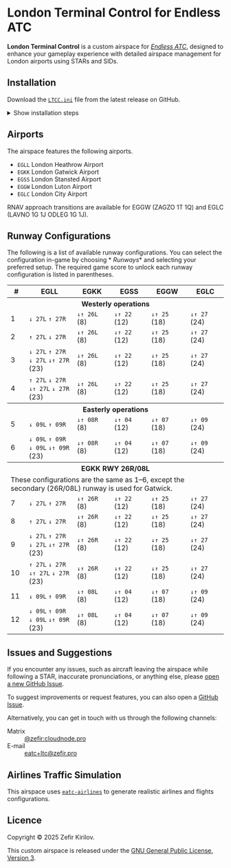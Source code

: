 # London Terminal Control for Endless ATC

**London Terminal Control** is a custom airspace for [*Endless ATC*](https://startgrid.itch.io/endlessatc), designed to
enhance your gameplay experience with
detailed airspace management for London airports using STARs and SIDs.

## Installation

Download the [`LTCC.ini`](https://github.com/zefir-git/eatc-ltc/releases/latest/download/LTCC.ini) file from the
latest release on GitHub.

<details>
<summary>Show installation steps</summary>

Follow these steps to add the custom airspace to your game:

> [!NOTE]
> You need the full (paid) version of *Endless ATC*; the demo or lite version will not work.

### Steam (PC)

1. Open <kbd>Steam</kbd> and go to your <kbd>Library</kbd>.
2. Right-click on *Endless ATC* and select <kbd>Manage</kbd> → <kbd>Browse local files</kbd>.
3. Copy or move the `LTCC.ini` file into the <kbd>locations</kbd> folder.
4. Launch *Endless ATC*.
5. In the game, go to the menu and select <kbd>≡</kbd> → <kbd>airports</kbd>. You should see the <kbd>LTCC</kbd> button
   at the bottom of the screen.

#### File Paths:

- On **Linux**, the path is typically:  
  `~/.local/share/Steam/steamapps/common/Endless ATC/locations`
- On **Windows**, the path might be:  
  `C:\Program Files\Steam\steamapps\common\Endless ATC\locations`

### Android

1. Connect your phone to your computer via USB and enable file transfer.
2. On your computer, open the file manager and locate your connected phone.
3. Navigate to <kbd>Internal storage</kbd>.
4. Copy or move the `LTCC.ini` file into the following folder:  
   <kbd>Android/data/com.dirgtrats.endlessatc/files/locations</kbd>
5. Launch *Endless ATC* on your device.
6. In the game, tap the <kbd>⋮</kbd> menu → <kbd>airports</kbd>. You should see the <kbd>LTCC</kbd> button at the bottom
   of the screen.

</details>

## Airports

The airspace features the following airports.

- `EGLL` London Heathrow Airport
- `EGKK` London Gatwick Airport
- `EGSS` London Stansted Airport
- `EGGW` London Luton Airport
- `EGLC` London City Airport

RNAV approach transitions are available for EGGW (ZAGZO 1T 1Q) and EGLC (LAVNO 1G 1J ODLEG 1G 1J).

## Runway Configurations

The following is a list of available runway configurations. You can select the configuration in-game by choosing *
*Runways** and selecting your preferred setup. The required game score to unlock each runway configuration is listed in
parentheses.

<table>
  <thead>
    <tr>
      <th>#</th>
      <th>EGLL</th>
      <th>EGKK</th>
      <th>EGSS</th>
      <th>EGGW</th>
      <th>EGLC</th>
    </tr>
  </thead>
  <tbody>
    <tr><th colspan=6>Westerly operations</th></tr>
    <tr>
      <td>1</td>
      <td><code>↓ 27L</code> <code>↑ 27R</code></td>
      <td><code>↓↑ 26L</code> (8)</td>
      <td><code>↓↑ 22</code> (12)</td>
      <td><code>↓↑ 25</code> (18)</td>
      <td><code>↓↑ 27</code> (24)</td>
    </tr>
    <tr>
      <td>2</td>
      <td><code>↑ 27L</code> <code>↓ 27R</code></td>
      <td><code>↓↑ 26L</code> (8)</td>
      <td><code>↓↑ 22</code> (12)</td>
      <td><code>↓↑ 25</code> (18)</td>
      <td><code>↓↑ 27</code> (24)</td>
    </tr>
    <tr>
      <td>3</td>
      <td><code>↓ 27L</code> <code>↑ 27R</code><br><code>↓ 27L</code> <code>↓↑ 27R</code> (23)</td>
      <td><code>↓↑ 26L</code> (8)</td>
      <td><code>↓↑ 22</code> (12)</td>
      <td><code>↓↑ 25</code> (18)</td>
      <td><code>↓↑ 27</code> (24)</td>
    </tr>
    <tr>
      <td>4</td>
      <td><code>↑ 27L</code> <code>↓ 27R</code><br><code>↓↑ 27L</code> <code>↓ 27R</code> (23)</td>
      <td><code>↓↑ 26L</code> (8)</td>
      <td><code>↓↑ 22</code> (12)</td>
      <td><code>↓↑ 25</code> (18)</td>
      <td><code>↓↑ 27</code> (24)</td>
    </tr>
    <tr><th colspan=6>Easterly operations</th></tr>
    <tr>
      <td>5</td>
      <td><code>↓ 09L</code> <code>↑ 09R</code></td>
      <td><code>↓↑ 08R</code> (8)</td>
      <td><code>↓↑ 04</code> (12)</td>
      <td><code>↓↑ 07</code> (18)</td>
      <td><code>↓↑ 09</code> (24)</td>
    </tr>
    <tr>
      <td>6</td>
      <td><code>↓ 09L</code> <code>↑ 09R</code><br><code>↓ 09L</code> <code>↓↑ 09R</code> (23)</td>
      <td><code>↓↑ 08R</code> (8)</td>
      <td><code>↓↑ 04</code> (12)</td>
      <td><code>↓↑ 07</code> (18)</td>
      <td><code>↓↑ 09</code> (24)</td>
    </tr>
    <tr><th colspan=6>EGKK RWY 26R/08L</th></tr>
    <tr><td colspan=6>These configurations are the same as 1–6, except the secondary (26R/08L) runway is used for
                        Gatwick.</td></tr>
    <tr>
      <td>7</td>
      <td><code>↓ 27L</code> <code>↑ 27R</code></td>
      <td><code>↓↑ 26R</code> (8)</td>
      <td><code>↓↑ 22</code> (12)</td>
      <td><code>↓↑ 25</code> (18)</td>
      <td><code>↓↑ 27</code> (24)</td>
    </tr>
    <tr>
      <td>8</td>
      <td><code>↑ 27L</code> <code>↓ 27R</code></td>
      <td><code>↓↑ 26R</code> (8)</td>
      <td><code>↓↑ 22</code> (12)</td>
      <td><code>↓↑ 25</code> (18)</td>
      <td><code>↓↑ 27</code> (24)</td>
    </tr>
    <tr>
      <td>9</td>
      <td><code>↓ 27L</code> <code>↑ 27R</code><br><code>↓ 27L</code> <code>↓↑ 27R</code> (23)</td>
      <td><code>↓↑ 26R</code> (8)</td>
      <td><code>↓↑ 22</code> (12)</td>
      <td><code>↓↑ 25</code> (18)</td>
      <td><code>↓↑ 27</code> (24)</td>
    </tr>
    <tr>
      <td>10</td>
      <td><code>↑ 27L</code> <code>↓ 27R</code><br><code>↓↑ 27L</code> <code>↓ 27R</code> (23)</td>
      <td><code>↓↑ 26R</code> (8)</td>
      <td><code>↓↑ 22</code> (12)</td>
      <td><code>↓↑ 25</code> (18)</td>
      <td><code>↓↑ 27</code> (24)</td>
    </tr>
    <tr>
      <td>11</td>
      <td><code>↓ 09L</code> <code>↑ 09R</code></td>
      <td><code>↓↑ 08L</code> (8)</td>
      <td><code>↓↑ 04</code> (12)</td>
      <td><code>↓↑ 07</code> (18)</td>
      <td><code>↓↑ 09</code> (24)</td>
    </tr>
    <tr>
      <td>12</td>
      <td><code>↓ 09L</code> <code>↑ 09R</code><br><code>↓ 09L</code> <code>↓↑ 09R</code> (23)</td>
      <td><code>↓↑ 08L</code> (8)</td>
      <td><code>↓↑ 04</code> (12)</td>
      <td><code>↓↑ 07</code> (18)</td>
      <td><code>↓↑ 09</code> (24)</td>
    </tr>
  </tbody>
</table>

## Issues and Suggestions

If you encounter any issues, such as aircraft leaving the airspace while following a STAR, inaccurate pronunciations, or
anything else, please [open a new GitHub Issue](https://github.com/zefir-git/eatc-ltc/issues/new?labels=bug).

To suggest improvements or request features, you can also open
a [GitHub Issue](https://github.com/zefir-git/eatc-ltc/issues/new).

Alternatively, you can get in touch with us through the following channels:

<dl>
  <dt>Matrix</dt>
  <dd><a href="https://matrix.to/#/@zefir:cloudnode.pro">@zefir:cloudnode.pro</a></dd>

  <dt>E-mail</dt>
  <dd><a href="mailto:eatc+ltc@zefir.pro">eatc+ltc@zefir.pro</a></dd>
</dl>

## Airlines Traffic Simulation

This airspace uses [`eatc-airlines`](https://github.com/zefir-git/eatc-airlines) to generate realistic airlines and
flights configurations.

## Licence

Copyright © 2025 Zefir Kirilov.

This custom airspace is released under
the [GNU General Public License, Version 3](https://www.gnu.org/licenses/gpl-3.0.en.html).
